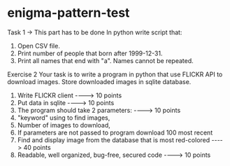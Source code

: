 # enigma-pattern-test

Task 1 -> This part has to be done
In python write script that:

1. Open CSV file.
2. Print number of people that born after 1999-12-31.
3. Print all names that end with "a". Names cannot be repeated.


Exercise 2
Your task is to write a program in python
that use FLICKR API to download images.
Store downloaded images in sqlite database.

1. Write FLICKR client ----> 10 points
2. Put data in sqlite ----> 10 points
3. The program should take 2 parameters: ----> 10 points
1. "keyword" using to find images,
2. Number of images to download,
3. If parameters are not passed to
program download 100 most recent
4. Find and display image from the database that is most red-colored ----> 40 points
5. Readable, well organized, bug-free, secured code ----> 10 points
